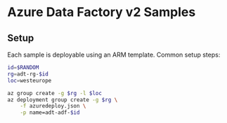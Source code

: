 # Azure Data Factory v2 Samples

## Setup

Each sample is deployable using an ARM template. Common setup steps:

```sh
id=$RANDOM
rg=adt-rg-$id
loc=westeurope

az group create -g $rg -l $loc
az deployment group create -g $rg \
    -f azuredeploy.json \
    -p name=adt-adf-$id
```
